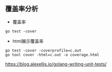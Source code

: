## 覆盖率分析
- 覆盖率
```
go test -cover
```

- html展示覆盖率
```
go test -cover -coverprofile=c.out
go tool cover -html=c.out -o coverage.html 
```

https://blog.alexellis.io/golang-writing-unit-tests/